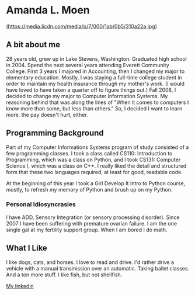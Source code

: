 # Amanda L. Moen

(https://media.licdn.com/media/p/7/000/1ab/0b5/310a22a.jpg)

## A bit about me
28 years old, grew up in Lake Stevens, Washington. Graduated high school in 2004.  Spend the next several years attending Everett Community College.  First 3 years I majored in Accounting, then I changed my major to elementary education.  Mostly, I was staying a full-time college student in order to maintain my health insurance through my mother's work.  (I would have loved to have taken a quarter off to figure things out.) Fall 2008, I decided to change my major to Computer Information Systems.  My reasoning behind that was along the lines of "When it comes to computers I know more than some, but less than others." So, I decided I want to learn more. the pay doesn't hurt, either.

## Programming Background
Part of my Computer Informations Systems program of study consisted of a few programming classes. I took a class called CS110: Introduction to Programming, which was a class on Python, and I took CS131: Computer Science I, which was a class on C++.  I really liked the detail and structured form that these two languages required, at least for good, readable code.

At the beginning of this year I took a Girl Develop It Intro to Python course, mostly, to refresh my memory of Python and brush up on my Python.

### Personal Idiosyncrasies
I have ADD, Sensory Integration (or sensory processing disorder).  Since 2007 I have been suffering with premature ovarian failure.  I am the one single gal at my fertility support group.  When I am bored I do math.

## What I Like
I like dogs, cats, and horses. I love to read and drive. I'd rather drive a vehicle with a manual transmission over an automatic. Taking ballet classes. And a ton more stuff. I like fish, but not shellfish.

[My linkedin](www.linkedin.com/in/amandalmoen/)